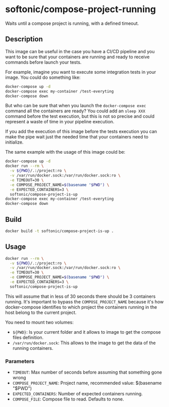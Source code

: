 # softonic/compose-project-running

Waits until a compose project is running, with a defined timeout.

## Description

This image can be useful in the case you have a CI/CD pipeline and you want to be sure that
your containers are running and ready to receive commands before launch your tests.

For example, imagine you want to execute some integration tests in your image. You could do something like:

``` bash
docker-compose up -d
docker-compose exec my-container /test-everyting
docker-compose down
```

But who can be sure that when you launch the `docker-compose exec` command all the containers are ready?
You could add an `sleep XXX` command before the test execution, but this is not so precise and could
represent a waste of time in your pipeline execution.

If you add the execution of this image before the tests execution you can make the pipe wait just the needed
time that your containers need to initialize.

The same example with the usage of this image could be:

``` bash
docker-compose up -d
docker run --rm \
  -v ${PWD}/.:/project:ro \
  -v /var/run/docker.sock:/var/run/docker.sock:ro \
  -e TIMEOUT=30 \
  -e COMPOSE_PROJECT_NAME=$(basename "$PWD") \
  -e EXPECTED_CONTAINERS=3 \
  softonic/compose-project-is-up
docker-compose exec my-container /test-everyting
docker-compose down
```

## Build

``` bash
docker build -t softonic/compose-project-is-up .
```

## Usage

``` bash
docker run --rm \
  -v ${PWD}/.:/project:ro \
  -v /var/run/docker.sock:/var/run/docker.sock:ro \
  -e TIMEOUT=30 \
  -e COMPOSE_PROJECT_NAME=$(basename "$PWD") \
  -e EXPECTED_CONTAINERS=3 \
  softonic/compose-project-is-up
```

This will assume that in less of 30 seconds there should be 3 containers running.
It's important to bypass the `COMPOSE_PROJECT_NAME` because it's how docker-compose identifies
to which project the containers running in the host belong to the current project.

You need to mount two volumes:

- `${PWD}`: Is your current folder and it allows to image to get the compose files definition.
- `/var/run/docker.sock`: This allows to the image to get the data of the running containers.

### Parameters

- `TIMEOUT`: Max number of seconds before assuming that something gone wrong
- `COMPOSE_PROJECT_NAME`: Project name, recommended value: $(basename "$PWD")
- `EXPECTED_CONTAINERS`: Number of expected containers running.
- `COMPOSE_FILE`: Compose file to read. Defaults to none.
